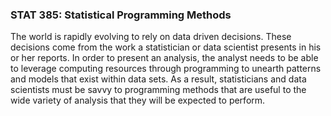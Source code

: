 ### STAT 385: Statistical Programming Methods

The world is rapidly evolving to rely on data driven decisions. These decisions come from the work a statistician or data scientist presents in his or her reports. In order to present an analysis, the analyst needs to be able to leverage computing resources through programming to unearth patterns and models that exist within data sets. As a result, statisticians and data scientists must be savvy to programming methods that are useful to the wide variety of analysis that they will be expected to perform.
